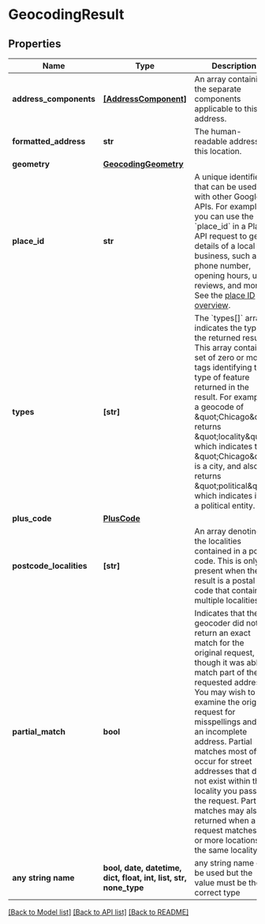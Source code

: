 # GeocodingResult


## Properties
Name | Type | Description | Notes
------------ | ------------- | ------------- | -------------
**address_components** | [**[AddressComponent]**](AddressComponent.md) | An array containing the separate components applicable to this address. | 
**formatted_address** | **str** | The human-readable address of this location. | 
**geometry** | [**GeocodingGeometry**](GeocodingGeometry.md) |  | 
**place_id** | **str** | A unique identifier that can be used with other Google APIs. For example, you can use the &#x60;place_id&#x60; in a Places API request to get details of a local business, such as phone number, opening hours, user reviews, and more. See the [place ID overview](https://developers.google.com/places/place-id). | 
**types** | **[str]** | The &#x60;types[]&#x60; array indicates the type of the returned result. This array contains a set of zero or more tags identifying the type of feature returned in the result. For example, a geocode of \&quot;Chicago\&quot; returns \&quot;locality\&quot; which indicates that \&quot;Chicago\&quot; is a city, and also returns \&quot;political\&quot; which indicates it is a political entity. | 
**plus_code** | [**PlusCode**](PlusCode.md) |  | [optional] 
**postcode_localities** | **[str]** | An array denoting all the localities contained in a postal code. This is only present when the result is a postal code that contains multiple localities. | [optional] 
**partial_match** | **bool** | Indicates that the geocoder did not return an exact match for the original request, though it was able to match part of the requested address. You may wish to examine the original request for misspellings and/or an incomplete address.  Partial matches most often occur for street addresses that do not exist within the locality you pass in the request. Partial matches may also be returned when a request matches two or more locations in the same locality.  | [optional] 
**any string name** | **bool, date, datetime, dict, float, int, list, str, none_type** | any string name can be used but the value must be the correct type | [optional]

[[Back to Model list]](../README.md#documentation-for-models) [[Back to API list]](../README.md#documentation-for-api-endpoints) [[Back to README]](../README.md)


